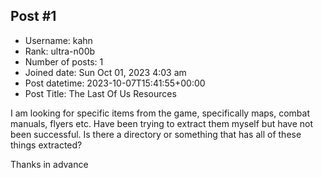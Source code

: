 ## Post #1
- Username: kahn
- Rank: ultra-n00b
- Number of posts: 1
- Joined date: Sun Oct 01, 2023 4:03 am
- Post datetime: 2023-10-07T15:41:55+00:00
- Post Title: The Last Of Us Resources

I am looking for specific items from the game, specifically maps, combat manuals, flyers etc. Have been trying to extract them myself but have not been successful. Is there a directory or something that has all of these things extracted?

Thanks in advance
